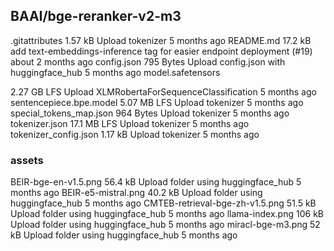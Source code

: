 ## BAAI/bge-reranker-v2-m3

.gitattributes
1.57 kB
Upload tokenizer
5 months ago
README.md
17.2 kB
add text-embeddings-inference tag for easier endpoint deployment (#19)
about 2 months ago
config.json
795 Bytes
Upload config.json with huggingface_hub
5 months ago
model.safetensors

2.27 GB
LFS
Upload XLMRobertaForSequenceClassification
5 months ago
sentencepiece.bpe.model
5.07 MB
LFS
Upload tokenizer
5 months ago
special_tokens_map.json
964 Bytes
Upload tokenizer
5 months ago
tokenizer.json
17.1 MB
LFS
Upload tokenizer
5 months ago
tokenizer_config.json
1.17 kB
Upload tokenizer
5 months ago

### assets

BEIR-bge-en-v1.5.png
56.4 kB
Upload folder using huggingface_hub
5 months ago
BEIR-e5-mistral.png
40.2 kB
Upload folder using huggingface_hub
5 months ago
CMTEB-retrieval-bge-zh-v1.5.png
51.5 kB
Upload folder using huggingface_hub
5 months ago
llama-index.png
106 kB
Upload folder using huggingface_hub
5 months ago
miracl-bge-m3.png
52 kB
Upload folder using huggingface_hub
5 months ago

